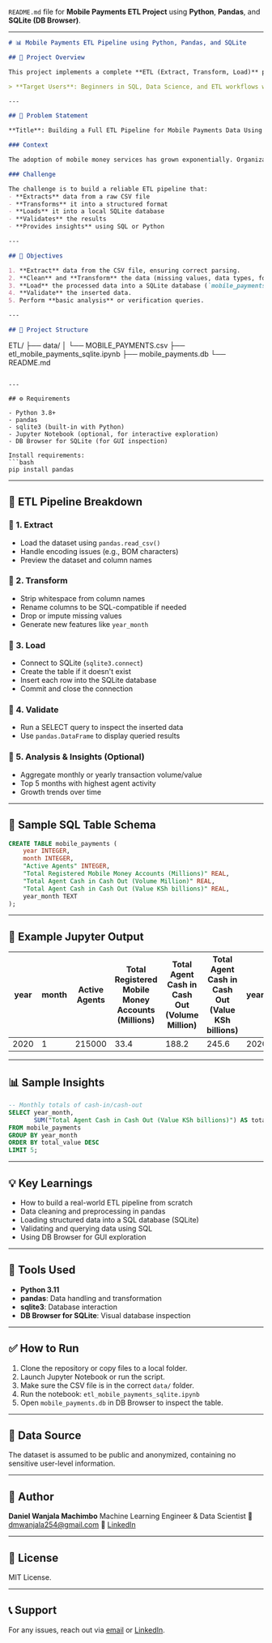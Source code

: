 `README.md` file for **Mobile Payments ETL Project** using **Python**, **Pandas**, and **SQLite (DB Browser)**.

---

```markdown
# 📊 Mobile Payments ETL Pipeline using Python, Pandas, and SQLite

## 🧾 Project Overview

This project implements a complete **ETL (Extract, Transform, Load)** pipeline for **Mobile Payments Data** using Python, Pandas, and SQLite. The dataset contains mobile transaction metrics such as active agents, registered accounts, and transaction volumes and values collected over multiple years. This pipeline cleans, transforms, and loads the data into a SQLite database, enabling fast access, analysis, and reporting.

> **Target Users**: Beginners in SQL, Data Science, and ETL workflows who want a real-world project using Python and SQLite (DB Browser for SQLite).

---

## 🧠 Problem Statement

**Title**: Building a Full ETL Pipeline for Mobile Payments Data Using Python, Pandas, and SQLite

### Context

The adoption of mobile money services has grown exponentially. Organizations need clean and structured data to analyze these trends. This dataset offers insights into mobile financial activity in Kenya over time.

### Challenge

The challenge is to build a reliable ETL pipeline that:
- **Extracts** data from a raw CSV file
- **Transforms** it into a structured format
- **Loads** it into a local SQLite database
- **Validates** the results
- **Provides insights** using SQL or Python

---

## 🎯 Objectives

1. **Extract** data from the CSV file, ensuring correct parsing.
2. **Clean** and **Transform** the data (missing values, data types, formatting).
3. **Load** the processed data into a SQLite database (`mobile_payments.db`).
4. **Validate** the inserted data.
5. Perform **basic analysis** or verification queries.

---

## 📁 Project Structure

```

ETL/
├── data/
│   └── MOBILE\_PAYMENTS.csv
├── etl\_mobile\_payments\_sqlite.ipynb
├── mobile\_payments.db
└── README.md

````

---

## ⚙️ Requirements

- Python 3.8+
- pandas
- sqlite3 (built-in with Python)
- Jupyter Notebook (optional, for interactive exploration)
- DB Browser for SQLite (for GUI inspection)

Install requirements:
```bash
pip install pandas
````

---

## 🔄 ETL Pipeline Breakdown

### 🔹 1. Extract

* Load the dataset using `pandas.read_csv()`
* Handle encoding issues (e.g., BOM characters)
* Preview the dataset and column names

### 🔹 2. Transform

* Strip whitespace from column names
* Rename columns to be SQL-compatible if needed
* Drop or impute missing values
* Generate new features like `year_month`

### 🔹 3. Load

* Connect to SQLite (`sqlite3.connect`)
* Create the table if it doesn't exist
* Insert each row into the SQLite database
* Commit and close the connection

### 🔹 4. Validate

* Run a SELECT query to inspect the inserted data
* Use `pandas.DataFrame` to display queried results

### 🔹 5. Analysis & Insights (Optional)

* Aggregate monthly or yearly transaction volume/value
* Top 5 months with highest agent activity
* Growth trends over time

---

## 📝 Sample SQL Table Schema

```sql
CREATE TABLE mobile_payments (
    year INTEGER,
    month INTEGER,
    "Active Agents" INTEGER,
    "Total Registered Mobile Money Accounts (Millions)" REAL,
    "Total Agent Cash in Cash Out (Volume Million)" REAL,
    "Total Agent Cash in Cash Out (Value KSh billions)" REAL,
    year_month TEXT
);
```

---

## 🧪 Example Jupyter Output

| year | month | Active Agents | Total Registered Mobile Money Accounts (Millions) | Total Agent Cash in Cash Out (Volume Million) | Total Agent Cash in Cash Out (Value KSh billions) | year\_month |
| ---- | ----- | ------------- | ------------------------------------------------- | --------------------------------------------- | ------------------------------------------------- | ----------- |
| 2020 | 1     | 215000        | 33.4                                              | 188.2                                         | 245.6                                             | 2020-01     |

---

## 📊 Sample Insights

```sql
-- Monthly totals of cash-in/cash-out
SELECT year_month, 
       SUM("Total Agent Cash in Cash Out (Value KSh billions)") AS total_value
FROM mobile_payments
GROUP BY year_month
ORDER BY total_value DESC
LIMIT 5;
```

---

## 💡 Key Learnings

* How to build a real-world ETL pipeline from scratch
* Data cleaning and preprocessing in pandas
* Loading structured data into a SQL database (SQLite)
* Validating and querying data using SQL
* Using DB Browser for GUI exploration

---

## 🧰 Tools Used

* **Python 3.11**
* **pandas**: Data handling and transformation
* **sqlite3**: Database interaction
* **DB Browser for SQLite**: Visual database inspection

---

## ✅ How to Run

1. Clone the repository or copy files to a local folder.
2. Launch Jupyter Notebook or run the script.
3. Make sure the CSV file is in the correct `data/` folder.
4. Run the notebook: `etl_mobile_payments_sqlite.ipynb`
5. Open `mobile_payments.db` in DB Browser to inspect the table.

---

## 🔐 Data Source

The dataset is assumed to be public and anonymized, containing no sensitive user-level information.

---

## 🧩 Author

**Daniel Wanjala Machimbo**
Machine Learning Engineer & Data Scientist
📧 [dmwanjala254@gmail.com](mailto:dmwanjala254@gmail.com)
🔗 [LinkedIn](https://www.linkedin.com/in/daniel-wanjala-91)

---

## 📌 License

MIT License.

---

## 📞 Support

For any issues, reach out via [email](mailto:dmwanjala254@gmail.com) or [LinkedIn](https://www.linkedin.com/in/daniel-wanjala-91).

```
